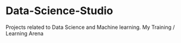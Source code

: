 # Data-Science-Studio
Projects related to Data Science and Machine learning. My Training / Learning Arena 
